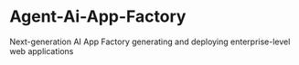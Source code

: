 # Agent-Ai-App-Factory
Next-generation AI App Factory generating and deploying enterprise-level web applications
